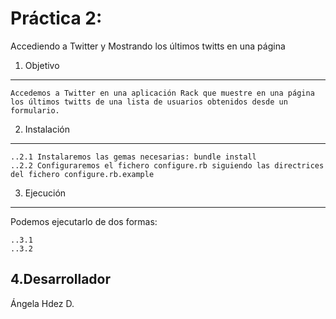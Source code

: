 Práctica 2:
===========
 Accediendo a Twitter y Mostrando los últimos twitts en una página


1. Objetivo
-----------

	Accedemos a Twitter en una aplicación Rack que muestre en una página los últimos twitts de una lista de usuarios obtenidos desde un formulario.

2. Instalación
--------------

	..2.1 Instalaremos las gemas necesarias: bundle install
	..2.2 Configuraremos el fichero configure.rb siguiendo las directrices del fichero configure.rb.example

3. Ejecución
------------

Podemos ejecutarlo de dos formas:

	..3.1
	..3.2

4.Desarrollador
---------------

Ángela Hdez D.